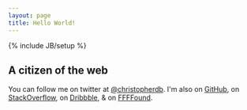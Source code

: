 ```yaml
---
layout: page
title: Hello World!
---
```

{% include JB/setup %}


## A citizen of the web

You can follow me on twitter at [@christopherdb](http://twitter.com/christopherdb). I'm also on [GitHub](http://github.com/christopherdebeer), on [StackOverflow](http://stackoverflow.com/users/371040/christopher), on [Dribbble](http://dribbble.com/christopherdebeer), &amp; on [FFFFound](http://ffffound.com/home/barumunk/found/).

<!--
## Posts so far

<ul class="posts">
  {% for post in site.posts %}
    <li><span>{{ post.date | date_to_string }}</span> &raquo; <a href="{{ BASE_PATH }}{{ post.url }}">{{ post.title }}</a></li>
  {% endfor %}
</ul>
-->
